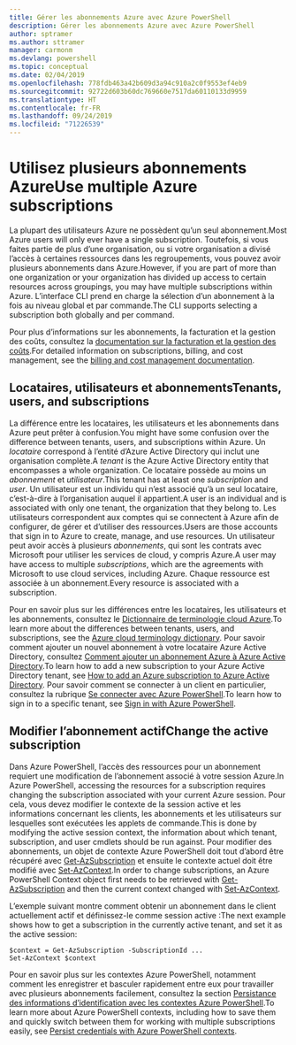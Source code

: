 ```yaml
---
title: Gérer les abonnements Azure avec Azure PowerShell
description: Gérer les abonnements Azure avec Azure PowerShell
author: sptramer
ms.author: sttramer
manager: carmonm
ms.devlang: powershell
ms.topic: conceptual
ms.date: 02/04/2019
ms.openlocfilehash: 778fdb463a42b609d3a94c910a2c0f9553ef4eb9
ms.sourcegitcommit: 92722d603b60dc769660e7517da60110133d9959
ms.translationtype: HT
ms.contentlocale: fr-FR
ms.lasthandoff: 09/24/2019
ms.locfileid: "71226539"
---
```

# <a name="use-multiple-azure-subscriptions"></a><span data-ttu-id="55093-103">Utilisez plusieurs abonnements Azure</span><span class="sxs-lookup"><span data-stu-id="55093-103">Use multiple Azure subscriptions</span></span>

<span data-ttu-id="55093-104">La plupart des utilisateurs Azure ne possèdent qu’un seul abonnement.</span><span class="sxs-lookup"><span data-stu-id="55093-104">Most Azure users will only ever have a single subscription.</span></span> <span data-ttu-id="55093-105">Toutefois, si vous faites partie de plus d’une organisation, ou si votre organisation a divisé l’accès à certaines ressources dans les regroupements, vous pouvez avoir plusieurs abonnements dans Azure.</span><span class="sxs-lookup"><span data-stu-id="55093-105">However, if you are part of more than one organization or your organization has divided up access to certain resources across groupings, you may have multiple subscriptions within Azure.</span></span> <span data-ttu-id="55093-106">L’interface CLI prend en charge la sélection d’un abonnement à la fois au niveau global et par commande.</span><span class="sxs-lookup"><span data-stu-id="55093-106">The CLI supports selecting a subscription both globally and per command.</span></span>

<span data-ttu-id="55093-107">Pour plus d’informations sur les abonnements, la facturation et la gestion des coûts, consultez la [documentation sur la facturation et la gestion des coûts](/azure/billing/).</span><span class="sxs-lookup"><span data-stu-id="55093-107">For detailed information on subscriptions, billing, and cost management, see the [billing and cost management documentation](/azure/billing/).</span></span>

## <a name="tenants-users-and-subscriptions"></a><span data-ttu-id="55093-108">Locataires, utilisateurs et abonnements</span><span class="sxs-lookup"><span data-stu-id="55093-108">Tenants, users, and subscriptions</span></span>

<span data-ttu-id="55093-109">La différence entre les locataires, les utilisateurs et les abonnements dans Azure peut prêter à confusion.</span><span class="sxs-lookup"><span data-stu-id="55093-109">You might have some confusion over the difference between tenants, users, and subscriptions within Azure.</span></span> <span data-ttu-id="55093-110">Un _locataire_ correspond à l’entité d’Azure Active Directory qui inclut une organisation complète.</span><span class="sxs-lookup"><span data-stu-id="55093-110">A _tenant_ is the Azure Active Directory entity that encompasses a whole organization.</span></span> <span data-ttu-id="55093-111">Ce locataire possède au moins un _abonnement_ et _utilisateur_.</span><span class="sxs-lookup"><span data-stu-id="55093-111">This tenant has at least one _subscription_ and _user_.</span></span> <span data-ttu-id="55093-112">Un utilisateur est un individu qui n’est associé qu’à un seul locataire, c’est-à-dire à l’organisation auquel il appartient.</span><span class="sxs-lookup"><span data-stu-id="55093-112">A user is an individual and is associated with only one tenant, the organization that they belong to.</span></span> <span data-ttu-id="55093-113">Les utilisateurs correspondent aux comptes qui se connectent à Azure afin de configurer, de gérer et d’utiliser des ressources.</span><span class="sxs-lookup"><span data-stu-id="55093-113">Users are those accounts that sign in to Azure to create, manage, and use resources.</span></span>
<span data-ttu-id="55093-114">Un utilisateur peut avoir accès à plusieurs _abonnements_, qui sont les contrats avec Microsoft pour utiliser les services de cloud, y compris Azure.</span><span class="sxs-lookup"><span data-stu-id="55093-114">A user may have access to multiple _subscriptions_, which are the agreements with Microsoft to use cloud services, including Azure.</span></span> <span data-ttu-id="55093-115">Chaque ressource est associée à un abonnement.</span><span class="sxs-lookup"><span data-stu-id="55093-115">Every resource is associated with a subscription.</span></span>

<span data-ttu-id="55093-116">Pour en savoir plus sur les différences entre les locataires, les utilisateurs et les abonnements, consultez le [Dictionnaire de terminologie cloud Azure](/azure/azure-glossary-cloud-terminology).</span><span class="sxs-lookup"><span data-stu-id="55093-116">To learn more about the differences between tenants, users, and subscriptions, see the [Azure cloud terminology dictionary](/azure/azure-glossary-cloud-terminology).</span></span>  <span data-ttu-id="55093-117">Pour savoir comment ajouter un nouvel abonnement à votre locataire Azure Active Directory, consultez [Comment ajouter un abonnement Azure à Azure Active Directory](/azure/active-directory/active-directory-how-subscriptions-associated-directory).</span><span class="sxs-lookup"><span data-stu-id="55093-117">To learn how to add a new subscription to your Azure Active Directory tenant, see [How to add an Azure subscription to Azure Active Directory](/azure/active-directory/active-directory-how-subscriptions-associated-directory).</span></span>
<span data-ttu-id="55093-118">Pour savoir comment se connecter à un client en particulier, consultez la rubrique [Se connecter avec Azure PowerShell](/powershell/azure/authenticate-azureps).</span><span class="sxs-lookup"><span data-stu-id="55093-118">To learn how to sign in to a specific tenant, see [Sign in with Azure PowerShell](/powershell/azure/authenticate-azureps).</span></span>

## <a name="change-the-active-subscription"></a><span data-ttu-id="55093-119">Modifier l’abonnement actif</span><span class="sxs-lookup"><span data-stu-id="55093-119">Change the active subscription</span></span>

<span data-ttu-id="55093-120">Dans Azure PowerShell, l’accès des ressources pour un abonnement requiert une modification de l’abonnement associé à votre session Azure.</span><span class="sxs-lookup"><span data-stu-id="55093-120">In Azure PowerShell, accessing the resources for a subscription requires changing the subscription associated with your current Azure session.</span></span>
<span data-ttu-id="55093-121">Pour cela, vous devez modifier le contexte de la session active et les informations concernant les clients, les abonnements et les utilisateurs sur lesquelles sont exécutées les applets de commande.</span><span class="sxs-lookup"><span data-stu-id="55093-121">This is done by modifying the active session context, the information about which tenant, subscription, and user cmdlets should be run against.</span></span>
<span data-ttu-id="55093-122">Pour modifier des abonnements, un objet de contexte Azure PowerShell doit tout d’abord être récupéré avec [Get-AzSubscription](/powershell/module/az.accounts/get-azsubscription) et ensuite le contexte actuel doit être modifié avec [Set-AzContext](/powershell/module/az.accounts/set-azcontext).</span><span class="sxs-lookup"><span data-stu-id="55093-122">In order to change subscriptions, an Azure PowerShell Context object first needs to be retrieved with [Get-AzSubscription](/powershell/module/az.accounts/get-azsubscription) and then the current context changed with [Set-AzContext](/powershell/module/az.accounts/set-azcontext).</span></span>

<span data-ttu-id="55093-123">L’exemple suivant montre comment obtenir un abonnement dans le client actuellement actif et définissez-le comme session active :</span><span class="sxs-lookup"><span data-stu-id="55093-123">The next example shows how to get a subscription in the currently active tenant, and set it as the active session:</span></span>

```powershell-interactive
$context = Get-AzSubscription -SubscriptionId ...
Set-AzContext $context
```

<span data-ttu-id="55093-124">Pour en savoir plus sur les contextes Azure PowerShell, notamment comment les enregistrer et basculer rapidement entre eux pour travailler avec plusieurs abonnements facilement, consultez la section [Persistance des informations d’identification avec les contextes Azure PowerShell](context-persistence.md).</span><span class="sxs-lookup"><span data-stu-id="55093-124">To learn more about Azure PowerShell contexts, including how to save them and quickly switch between them for working with multiple subscriptions easily, see [Persist credentials with Azure PowerShell contexts](context-persistence.md).</span></span>
